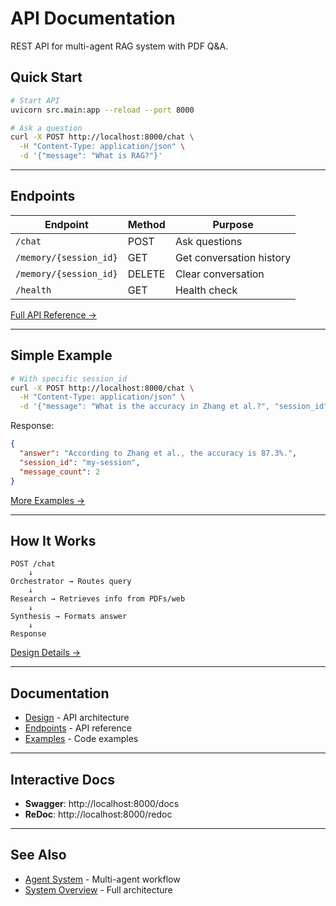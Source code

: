 # API Documentation

REST API for multi-agent RAG system with PDF Q&A.

## Quick Start

```bash
# Start API
uvicorn src.main:app --reload --port 8000

# Ask a question
curl -X POST http://localhost:8000/chat \
  -H "Content-Type: application/json" \
  -d '{"message": "What is RAG?"}'
```

---

## Endpoints

| Endpoint | Method | Purpose |
|----------|--------|---------|
| `/chat` | POST | Ask questions |
| `/memory/{session_id}` | GET | Get conversation history |
| `/memory/{session_id}` | DELETE | Clear conversation |
| `/health` | GET | Health check |

[Full API Reference →](./endpoints.md)

---

## Simple Example

```bash
# With specific session_id
curl -X POST http://localhost:8000/chat \
  -H "Content-Type: application/json" \
  -d '{"message": "What is the accuracy in Zhang et al.?", "session_id": "my-session"}'
```

Response:
```json
{
  "answer": "According to Zhang et al., the accuracy is 87.3%.",
  "session_id": "my-session",
  "message_count": 2
}
```

[More Examples →](./examples.md)

---

## How It Works

```
POST /chat
    ↓
Orchestrator → Routes query
    ↓
Research → Retrieves info from PDFs/web
    ↓
Synthesis → Formats answer
    ↓
Response
```

[Design Details →](./design.md)

---

## Documentation

- [Design](./design.md) - API architecture
- [Endpoints](./endpoints.md) - API reference
- [Examples](./examples.md) - Code examples

---

## Interactive Docs

- **Swagger**: http://localhost:8000/docs
- **ReDoc**: http://localhost:8000/redoc

---

## See Also

- [Agent System](../agents/README.md) - Multi-agent workflow
- [System Overview](../architecture/system-overview.md) - Full architecture
